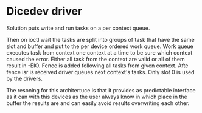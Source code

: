 # Dicedev driver

Solution puts write and run tasks on a per context queue. 

Then on ioctl wait the tasks are split into groups of task that have the same slot and buffer and put to the per device ordered work queue.
Work queue executes task from context one context at a time to be sure which context caused the error. Either all task from the context are valid or all of them result in -EIO. Fence is added following all tasks from given context. Afte fence isr is received driver queues next context's tasks. Only slot 0 is used by the drivers.


The resoning for this architertuce is that it provides as predictable interface as it can with this devices as the user always know in which place in the buffer the results are and can easily avoid results overwriting each other.